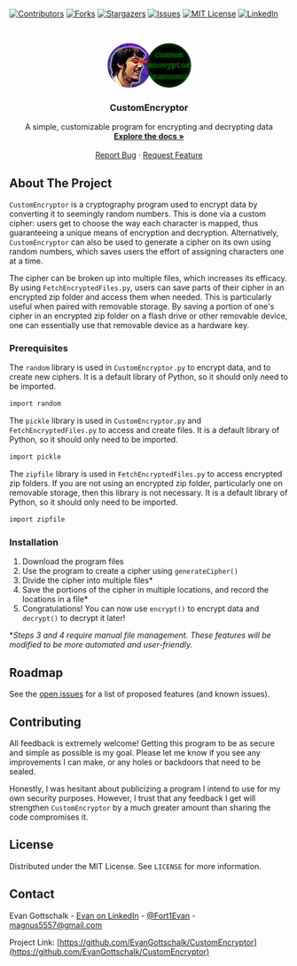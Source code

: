 <!-- PROJECT SHIELDS -->
<!--
*** I'm using markdown "reference style" links for readability.
*** Reference links are enclosed in brackets [ ] instead of parentheses ( ).
*** See the bottom of this document for the declaration of the reference variables
*** for contributors-url, forks-url, etc. This is an optional, concise syntax you may use.
*** https://www.markdownguide.org/basic-syntax/#reference-style-links
-->
[![Contributors][contributors-shield]][contributors-url]
[![Forks][forks-shield]][forks-url]
[![Stargazers][stars-shield]][stars-url]
[![Issues][issues-shield]][issues-url]
[![MIT License][license-shield]][license-url]
[![LinkedIn][linkedin-shield]][linkedin-url]



<!-- PROJECT LOGO -->
<br />
<p align="center">
  <a href="https://github.com/EvanGottschalk/CustomEncryptor">
    <img src="images/logo.png" alt="Logo" width="151" height="80">
  </a>

  <h3 align="center">CustomEncryptor</h3>

  <p align="center">
    A simple, customizable program for encrypting and decrypting data
    <br />
    <a href="https://github.com/EvanGottschalk/CustomEncryptor"><strong>Explore the docs »</strong></a>
    <br />
    <br />
    <a href="https://github.com/EvanGottschalk/CustomEncryptor/issues">Report Bug</a>
    ·
    <a href="https://github.com/EvanGottschalk/CustomEncryptor/issues">Request Feature</a>
  </p>
</p>

<!-- ABOUT THE PROJECT -->
## About The Project

`CustomEncryptor` is a cryptography program used to encrypt data by converting it to seemingly random numbers. This is done via a custom cipher: users get to choose the way each character is mapped, thus guaranteeing a unique means of encryption and decryption. Alternatively, `CustomEncryptor` can also be used to generate a cipher on its own using random numbers, which saves users the effort of assigning characters one at a time.

The cipher can be broken up into multiple files, which increases its efficacy. By using `FetchEncryptedFiles.py`, users can save parts of their cipher in an encrypted zip folder and access them when needed. This is particularly useful when paired with removable storage. By saving a portion of one's cipher in an encrypted zip folder on a flash drive or other removable device, one can essentially use that removable device as a hardware key.



### Prerequisites

The `random` library is used in `CustomEncryptor.py` to encrypt data, and to create new ciphers. It is a default library of Python, so it should only need to be imported.

```sh
import random
```

The `pickle` library is used in `CustomEncryptor.py` and `FetchEncryptedFiles.py` to access and create files. It is a default library of Python, so it should only need to be imported.

```sh
import pickle
```

The `zipfile` library is used in `FetchEncryptedFiles.py` to access encrypted zip folders. If you are not using an encrypted zip folder, particularly one on removable storage, then this library is not necessary. It is a default library of Python, so it should only need to be imported.

```sh
import zipfile
```



### Installation

1. Download the program files
2. Use the program to create a cipher using `generateCipher()`
3. Divide the cipher into multiple files*
4. Save the portions of the cipher in multiple locations, and record the locations in a file*
5. Congratulations! You can now use `encrypt()` to encrypt data and `decrypt()` to decrypt it later!

\**Steps 3 and 4 require manual file management. These features will be modified to be more automated and user-friendly.*


<!-- USAGE EXAMPLES - to be filled out after further testing-->
<!--
## Usage

Use this space to show useful examples of how a project can be used. Additional screenshots, code examples and demos work well in this space. You may also link to more resources.
-->



<!-- ROADMAP -->
## Roadmap

See the [open issues](https://github.com/EvanGottschalk/CustomEncryptor/issues) for a list of proposed features (and known issues).


<!-- CONTRIBUTING -->
## Contributing

All feedback is extremely welcome! Getting this program to be as secure and simple as possible is my goal. Please let me know if you see any improvements I can make, or any holes or backdoors that need to be sealed.

Honestly, I was hesitant about publicizing a program I intend to use for my own security purposes. However, I trust that any feedback I get will strengthen `CustomEncryptor` by a much greater amount than sharing the code compromises it.



<!-- LICENSE -->
## License

Distributed under the MIT License. See `LICENSE` for more information.



<!-- CONTACT -->
## Contact

Evan Gottschalk - [Evan on LinkedIn](https://www.linkedin.com/in/evan-gottschalk/) - [@Fort1Evan](https://twitter.com/Fort1Evan) - magnus5557@gmail.com

Project Link: [https://github.com/EvanGottschalk/CustomEncryptor](https://github.com/EvanGottschalk/CustomEncryptor)



<!-- ACKNOWLEDGEMENTS -->
<!-- To be filled out later - I may use some code that a friend of mine provided
## Acknowledgements

* []()
* []()
* []()
-->




<!-- MARKDOWN LINKS & IMAGES -->
<!-- https://www.markdownguide.org/basic-syntax/#reference-style-links -->
[contributors-shield]: https://img.shields.io/github/contributors/EvanGottschalk/repo.svg?style=for-the-badge
[contributors-url]: https://github.com/EvanGottschalk/CustomEncryptor/graphs/contributors
[forks-shield]: https://img.shields.io/github/forks/EvanGottschalk/repo.svg?style=for-the-badge
[forks-url]: https://github.com/EvanGottschalk/CustomEncryptor/network/members
[stars-shield]: https://img.shields.io/github/stars/EvanGottschalk/repo.svg?style=for-the-badge
[stars-url]: https://github.com/EvanGottschalk/CustomEncryptor/stargazers
[issues-shield]: https://img.shields.io/github/issues/EvanGottschalk/repo.svg?style=for-the-badge
[issues-url]: https://github.com/EvanGottschalk/CustomEncryptor/issues
[license-shield]: https://img.shields.io/github/license/EvanGottschalk/repo.svg?style=for-the-badge
[license-url]: https://github.com/EvanGottschalk/CustomEncryptor/blob/master/LICENSE.txt
[linkedin-shield]: https://img.shields.io/badge/-LinkedIn-black.svg?style=for-the-badge&logo=linkedin&colorB=555
[linkedin-url]: https://linkedin.com/in/EvanGottschalk
